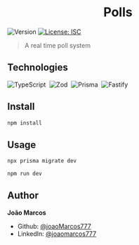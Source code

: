 <h1 align="center">Polls</h1>
<p>
  <img alt="Version" src="https://img.shields.io/badge/version-1.0.0-blue.svg?cacheSeconds=2592000" />
  <a href="#" target="_blank">
    <img alt="License: ISC" src="https://img.shields.io/badge/License-ISC-yellow.svg" />
  </a>
</p>

> A real time poll system

## Technologies

![TypeScript](https://img.shields.io/badge/-TypeScript-05122A?style=flat&logo=typescript)&nbsp;
![Zod](https://img.shields.io/badge/-Zod-05122A?style=flat&logo=zod)&nbsp;
![Prisma](https://img.shields.io/badge/-Prisma-05122A?style=flat&logo=prisma)&nbsp;
![Fastify](https://img.shields.io/badge/-Fastify-05122A?style=flat&logo=fastify)&nbsp;

## Install

```sh
npm install
```

## Usage

```sh
npx prisma migrate dev
```

```sh
npm run dev
```

## Author

**João Marcos**

- Github: [@joaoMarcos777](https://github.com/joaoMarcos777)
- LinkedIn: [@joaomarcos777](https://linkedin.com/in/joaomarcos777)
